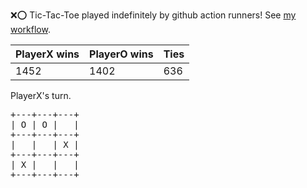 :x::o: Tic-Tac-Toe played indefinitely by github action runners! See [my workflow](.github/workflows/play.yaml).

|PlayerX wins|PlayerO wins|Ties|
|-|-|-|
|1452|1402|636|

PlayerX's turn.

<pre>
+---+---+---+
| O | O |   |
+---+---+---+
|   |   | X |
+---+---+---+
| X |   |   |
+---+---+---+
</pre>